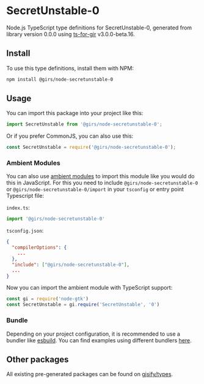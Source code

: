 
# SecretUnstable-0

Node.js TypeScript type definitions for SecretUnstable-0, generated from library version 0.0.0 using [ts-for-gir](https://github.com/gjsify/ts-for-gir) v3.0.0-beta.16.


## Install

To use this type definitions, install them with NPM:
```bash
npm install @girs/node-secretunstable-0
```

## Usage

You can import this package into your project like this:
```ts
import SecretUnstable from '@girs/node-secretunstable-0';
```

Or if you prefer CommonJS, you can also use this:
```ts
const SecretUnstable = require('@girs/node-secretunstable-0');
```

### Ambient Modules

You can also use [ambient modules](https://github.com/gjsify/ts-for-gir/tree/main/packages/cli#ambient-modules) to import this module like you would do this in JavaScript.
For this you need to include `@girs/node-secretunstable-0` or `@girs/node-secretunstable-0/import` in your `tsconfig` or entry point Typescript file:

`index.ts`:
```ts
import '@girs/node-secretunstable-0'
```

`tsconfig.json`:
```json
{
  "compilerOptions": {
    ...
  },
  "include": ["@girs/node-secretunstable-0"],
  ...
}
```

Now you can import the ambient module with TypeScript support: 

```ts
const gi = require('node-gtk')
const SecretUnstable = gi.require('SecretUnstable', '0')
```


### Bundle

Depending on your project configuration, it is recommended to use a bundler like [esbuild](https://esbuild.github.io/). You can find examples using different bundlers [here](https://github.com/gjsify/ts-for-gir/tree/main/examples).

## Other packages

All existing pre-generated packages can be found on [gjsify/types](https://github.com/gjsify/types).

